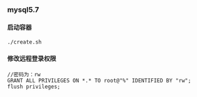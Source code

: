 ### mysql5.7

#### 启动容器

`./create.sh`

#### 修改远程登录权限

```
//密码为：rw
GRANT ALL PRIVILEGES ON *.* TO root@"%" IDENTIFIED BY "rw";
flush privileges;
```
